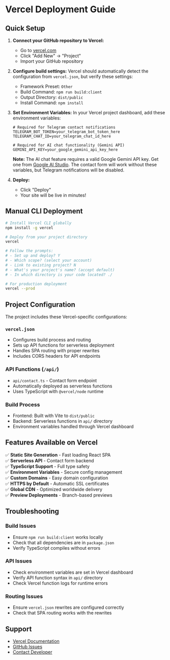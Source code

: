 # Vercel Deployment Guide

## Quick Setup

1. **Connect your GitHub repository to Vercel:**
   - Go to [vercel.com](https://vercel.com)
   - Click "Add New" → "Project"
   - Import your GitHub repository

2. **Configure build settings:**
   Vercel should automatically detect the configuration from `vercel.json`, but verify these settings:
   - Framework Preset: `Other`
   - Build Command: `npm run build:client`
   - Output Directory: `dist/public`
   - Install Command: `npm install`

3. **Set Environment Variables:**
   In your Vercel project dashboard, add these environment variables:
   ```
   # Required for Telegram contact notifications
   TELEGRAM_BOT_TOKEN=your_telegram_bot_token_here
   TELEGRAM_CHAT_ID=your_telegram_chat_id_here
   
   # Required for AI chat functionality (Gemini API)
   GEMINI_API_KEY=your_google_gemini_api_key_here
   ```

   **Note:** The AI chat feature requires a valid Google Gemini API key. Get one from [Google AI Studio](https://aistudio.google.com/). The contact form will work without these variables, but Telegram notifications will be disabled.

4. **Deploy:**
   - Click "Deploy"
   - Your site will be live in minutes!

## Manual CLI Deployment

```bash
# Install Vercel CLI globally
npm install -g vercel

# Deploy from your project directory
vercel

# Follow the prompts:
# - Set up and deploy? Y
# - Which scope? (select your account)
# - Link to existing project? N
# - What's your project's name? (accept default)
# - In which directory is your code located? ./

# For production deployment
vercel --prod
```

## Project Configuration

The project includes these Vercel-specific configurations:

### `vercel.json`
- Configures build process and routing
- Sets up API functions for serverless deployment
- Handles SPA routing with proper rewrites
- Includes CORS headers for API endpoints

### API Functions (`/api/`)
- `api/contact.ts` - Contact form endpoint
- Automatically deployed as serverless functions
- Uses TypeScript with `@vercel/node` runtime

### Build Process
- Frontend: Built with Vite to `dist/public`
- Backend: Serverless functions in `api/` directory
- Environment variables handled through Vercel dashboard

## Features Available on Vercel

✅ **Static Site Generation** - Fast loading React SPA  
✅ **Serverless API** - Contact form backend  
✅ **TypeScript Support** - Full type safety  
✅ **Environment Variables** - Secure config management  
✅ **Custom Domains** - Easy domain configuration  
✅ **HTTPS by Default** - Automatic SSL certificates  
✅ **Global CDN** - Optimized worldwide delivery  
✅ **Preview Deployments** - Branch-based previews  

## Troubleshooting

### Build Issues
- Ensure `npm run build:client` works locally
- Check that all dependencies are in `package.json`
- Verify TypeScript compiles without errors

### API Issues
- Check environment variables are set in Vercel dashboard
- Verify API function syntax in `api/` directory
- Check Vercel function logs for runtime errors

### Routing Issues
- Ensure `vercel.json` rewrites are configured correctly
- Check that SPA routing works with the rewrites

## Support

- [Vercel Documentation](https://vercel.com/docs)
- [GitHub Issues](https://github.com/RayBen445/Cool-shot-site/issues)
- [Contact Developer](mailto:heritage@coolshotsystems.com)